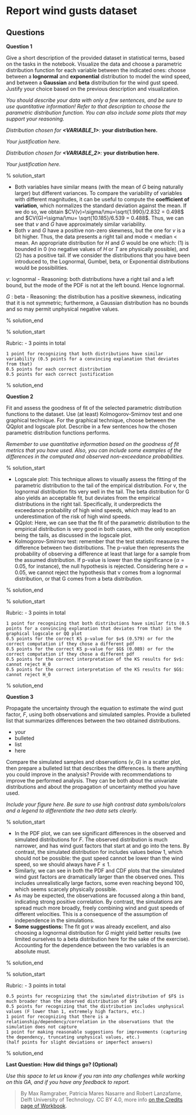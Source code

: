# Report wind gusts dataset

## Questions

**Question 1**

Give a short description of the provided dataset in statistical terms, based on the tasks in the notebook. Visualize the data and choose a parametric distribution function for each variable between the indicated ones: choose between a **lognormal** and **exponential** distribution to model the wind speed, and between a **Gaussian** and **beta** distribution for the wind gust speed. Justify your choice based on the previous description and visualization. 

_You should describe your data with only a few sentences, and be sure to use quantitative information! Refer to that description to choose the parametric distribution function. You can also include some plots that may support your reasoning._

_Distribution chosen for **<VARIABLE_1>**:_ **your distribution here.**

_Your justification here._

_Distribution chosen for **<VARIABLE_2>**:_ **your distribution here.**

_Your justification here._

% solution_start

- Both variables have similar means (with the mean of $G$ being naturally larger) but different variances. To compare the variability of variables with different magnitudes, it can be useful to compute the **coefficient of variation**, which normalizes the standard deviation against the mean. If we do so, we obtain $CV(v)=\sigma/\mu=\sqrt{1.990}/2.832 = 0.498$ and $CV(G)=\sigma/\mu= \sqrt{10.185}/6.539 = 0.488$. Thus, we can see that $v$ and $G$ have approximately similar variability.
- Both $v$ and $G$ have a positive non-zero skewness, but the one for $v$ is a bit higher. Thus, the data presents a right tail and mode < median < mean. An appropriate distribution for $H$ and $G$ would be one which: (1) is bounded in 0 (no negative values of $H$ or $T$ are physically possible), and (2) has a positive tail. If we consider the distributions that you have been introduced to, the Lognormal, Gumbel, beta, or Exponential distributions would be possibilities.

$v$: lognormal - Reasoning: both distributions have a right tail and a left bound, but the mode of the PDF is not at the left bound. Hence lognormal.

$G$ : beta - Reasoning: the distribution has a positive skewness, indicating that it is not symmetric; furthermore, a Gaussian distribution has no bounds and so may permit unphysical negative values.

% solution_end

% solution_start

Rubric: - 3 points in total

    1 point for recognizing that both distributions have similar variability (0.5 points for a convincing explanation that deviates from that)
    0.5 points for each correct distribution
    0.5 points for each correct justification

% solution_end

**Question 2**

Fit and assess the goodness of fit of the selected parametric distribution functions to the dataset. Use (at least) Kolmogorov-Smirnov test and one graphical technique. For the graphical technique, choose between the QQplot and logscale plot. Describe in a few sentences how the chosen parametric distribution functions performs.

_Remember to use quantitative information based on the goodness of fit metrics that you have used. Also, you can include some examples of the differences in the computed and observed non-exceedance probabilities._

% solution_start

- Logscale plot: This technique allows to visually assess the fitting of the parametric distribution to the tail of the empirical distribution. For v, the lognormal distribution fits very well in the tail. The beta distribution for G also yields an acceptable fit, but deviates from the empirical distributions in the right tail. Specifically, it underpredicts the exceedance probability of high wind speeds, which may lead to an underestimation of the risk of high wind speeds.
- QQplot: Here, we can see that the fit of the parametric distribution to the empirical distribution is very good in both cases, with the only exception being the tails, as discussed in the logscale plot.
- Kolmogorov-Smirnov test: remember that the test statistic measures the difference between two distributions. The p-value then represents the probability of observing a difference at least that large for a sample from the assumed distribution. If p-value is lower than the significance ($\alpha = 0.05$, for instance), the null hypothesis is rejected. Considering here $\alpha = 0.05$, we cannot reject the hypothesis that v comes from a lognormal distribution, or that G comes from a beta distribution.

% solution_end

% solution_start

Rubric: - 3 points in total

    1 point for recognizing that both distributions have similar fits (0.5 points for a convincing explanation that deviates from that) in the graphical logscale or QQ plot
    0.5 points for the correct KS p-value for $v$ (0.579) or for the correct computation if they chose a different pdf 
    0.5 points for the correct KS p-value for $G$ (0.089) or for the correct computation if they chose a different pdf
    0.5 points for the correct interpretation of the KS results for $v$: cannot reject H_0
    0.5 points for the correct interpretation of the KS results for $G$: cannot reject H_0
 
% solution_end

**Question 3**

Propagate the uncertainty through the equation to estimate the wind gust factor, $F$, using both observations and simulated samples. Provide a bulleted list that summarizes differences between the two obtained distributions.

- your
- bulleted
- list
- here

Compare the simulated samples and observations $(v,G)$ in a scatter plot, then prepare a bulleted list that describes the differences. Is there anything you could improve in the analysis? Provide with recommendations to improve the performed analysis. They can be both about the univariate distributions and about the propagation of uncertainty method you have used.

_Include your figure here. Be sure to use high contrast data symbols/colors and a legend to differentiate the two data sets clearly._

% solution_start

- In the PDF plot, we can see significant differences in the observed and simulated distributions for $F$. The observed distribution is much narrower, and has wind gust factors that start at and go into the tens. By contrast, the simulated distribution for includes values below $1$, which should not be possible: the gust speed cannot be lower than the wind speed, so we should always have $F \leq 1$.
- Similarly, we can see in both the PDF and CDF plots that the simulated wind gust factors are dramatically larger than the observed ones. This includes unrealistically large factors, some even reaching beyond 100, which seems scarcely physically possible.
- As may be expected, the observations are focussed along a thin band, indicating strong positive correlation. By contrast, the simulations are spread much more broadly, freely combining wind and gust speeds of different velocities. This is a consequence of the assumption of independence in the simulations.
- **Some suggestions:** The fit got $v$ was already excellent, and also choosing a lognormal distribution for $G$ might yield better results (we limited ourselves to a beta distribution here for the sake of the exercise). Accounting for the dependence between the two variables is an absolute must. 

% solution_end

% solution_start

Rubric: - 3 points in total

    0.5 points for recognizing that the simulated distribution of $F$ is much broader than the observed distribution of $F$
    0.5 points for recognizing that the distribution includes unphysical values (F lower than 1, extremely high factors, etc.)
    1 point for recognizing that there is a relationship/dependency/correlation in the observations that the simulation does not capture
    1 point for making reasonable suggestions for improvements (capturing the dependency, truncating unphysical values, etc.)
    (half points for slight deviations or imperfect answers)
 
% solution_end


**Last Question: How did things go? (Optional)**

_Use this space to let us know if you ran into any challenges while working on this GA, and if you have any feedback to report._

> By Max Ramgraber, Patricia Mares Nasarre and Robert Lanzafame, Delft University of Technology. CC BY 4.0, more info [on the Credits page of Workbook](https://mude.citg.tudelft.nl/workbook-2025/credits.html).